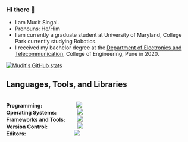 ### Hi there 👋

<!--
**muditsingal/muditsingal** is a ✨ _special_ ✨ repository because its `README.md` (this file) appears on your GitHub profile.

Here are some ideas to get you started:

- 🔭 I’m currently working on ...
- 🌱 I’m currently learning ...
- 👯 I’m looking to collaborate on ...
- 🤔 I’m looking for help with ...
- 💬 Ask me about ...
- 📫 How to reach me: ...
- 😄 Pronouns: ...
- ⚡ Fun fact: ...
-->

-  I am Mudit Singal.
-  Pronouns: He/Him
-  I am currently a graduate student at University of Maryland, College Park currently studying Robotics.
-  I received my bachelor degree at the [Department of Electronics and Telecommunication](https://www.coep.org.in/departments/entc), College of Engineering, Pune in 2020.


[![Mudit's GitHub stats](https://github-readme-stats.vercel.app/api?username=muditsingal&theme=tokyonight&show_icons=true)](https://github.com/anuraghazra/github-readme-stats)


<h2>Languages, Tools, and Libraries</h2>
<br/>
<div align="left">
    <b>Programming: &emsp;&emsp;&emsp;&emsp;&emsp;&emsp;&nbsp;</b><img src="https://skillicons.dev/icons?i=python,cpp,c,matlab,bash,cmake" /><br>
    <b>Operating Systems: &emsp;&emsp;&emsp;&ensp;&nbsp;</b><img src="https://skillicons.dev/icons?i=linux,ubuntu,arch,windows" /><br>
    <b>Frameworks and Tools: &emsp;&emsp;</b><img src="https://skillicons.dev/icons?i=ros,opencv,pytorch,tensorflow,unity,postgres" /><br>
    <b>Version Control: &emsp;&emsp;&emsp;&emsp;&emsp;&ensp;</b><img src="https://skillicons.dev/icons?i=docker,github,git,jenkins" /><br>
    <b>Editors: &emsp;&emsp;&emsp;&emsp;&emsp;&emsp;&emsp;&emsp;&emsp;</b><img src="https://skillicons.dev/icons?i=vscode,arduino,anaconda,latex,visualstudio,sublime"/><br>

</div>



<!--
Related source is from: https://kilienazure.com/github-profile-readme/
-->
